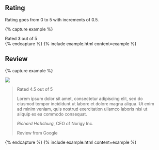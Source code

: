 ## Rating

Rating goes from 0 to 5 with increments of 0.5.

{% capture example %}
<div class="rating" data-value="3">Rated 3 out of 5</div>
{% endcapture %}
{% include example.html content=example %}


## Review

{% capture example %}
<div class="review">
  <img src="https://placekitten.com/400/400">
  <blockquote>
    <div class="rating" data-value="4.5">Rated 4.5 out of 5</div>
    <p>Lorem ipsum dolor sit amet, consectetur adipiscing elit, sed do eiusmod tempor incididunt ut labore et dolore magna aliqua. Ut enim ad minim veniam, quis nostrud exercitation ullamco laboris nisi ut aliquip ex ea commodo consequat.</p>
    <footer>
      <cite title=""><em>Richard Habsburg</em></cite>, CEO of Norigy Inc.
      <p class="small">Review from Google</p>
    </footer>
  </blockquote>
</div>
{% endcapture %}
{% include example.html content=example %}
